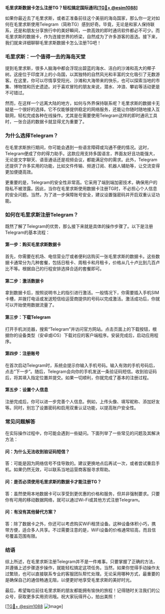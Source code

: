 **毛里求斯数据卡怎么注册TG？轻松搞定国际通讯[[TG💪+ @esim1088](https://t.me/s/esim1088)]**

如果你最近去了毛里求斯，或者正准备前往这个美丽的海岛国家，那么你一定对如何在毛里求斯使用Telegram（简称TG）感到好奇。毕竟，无论是和家人保持联系，还是和朋友分享旅行中的美好瞬间，一款高效的即时通讯软件都必不可少。而毛里求斯的数据卡，作为连接世界的桥梁，自然成为了许多游客的首选。接下来，我们就来详细聊聊毛里求斯数据卡怎么注册TG吧！

### **毛里求斯：一个值得一去的海岛天堂**

提到毛里求斯，很多人脑海中都会浮现出碧蓝的海水、洁白的沙滩和高大的椰子树。这座位于印度洋上的小岛国，以其独特的自然风光和丰富的文化吸引了无数游客。在这里，你可以尽情享受阳光、沙滩和大海带来的快乐，也可以探索当地的市集、博物馆和历史遗迹。对于喜欢冒险的朋友来说，潜水、冲浪、攀岩等活动更是不可错过。

然而，在这样一个远离大陆的地方，如何与外界保持联系呢？毛里求斯的数据卡无疑是一个很好的选择。它不仅能够提供稳定的网络服务，还能让你随时随地接入互联网，轻松完成各种在线操作。尤其是在需要使用Telegram这样的即时通讯工具时，一张合适的数据卡就显得尤为重要了。

### **为什么选择Telegram？**

在毛里求斯旅行期间，你可能会遇到一些语言障碍或沟通不便的情况。这时，Telegram便成了你的得力助手。这款应用支持多国语言，界面友好且功能强大，无论是文字聊天、语音通话还是视频会议，都能满足你的需求。此外，Telegram还提供了许多实用的功能，比如文件传输、频道订阅、机器人辅助等，让交流变得更加便捷高效。

更重要的是，Telegram的安全性非常高。它采用了端到端加密技术，确保用户的隐私不被泄露。因此，当你在毛里求斯使用数据卡注册TG时，不必担心个人信息的安全问题。当然，为了进一步保障账号安全，建议设置强密码并开启双重认证功能。

### **如何在毛里求斯注册Telegram？**

既然了解了Telegram的优势，那么接下来就是具体的操作步骤了。以下是注册Telegram的基本流程：

#### **第一步：购买毛里求斯数据卡**
首先，你需要在机场、电信营业厅或者便利店购买一张毛里求斯的数据卡。这些数据卡通常分为几种套餐，包括日租卡、周租卡和月租卡，价格从几十卢比到几百卢比不等。根据自己的行程安排选择合适的套餐即可。

#### **第二步：激活数据卡**
拿到数据卡后，按照说明书上的指引进行激活。一般情况下，你需要插入手机SIM卡槽，并拨打电话或发送短信给运营商提供的号码以完成激活。激活成功后，你就可以开始使用数据流量了。

#### **第三步：下载Telegram**
打开手机浏览器，搜索“Telegram”并访问官方网站。点击页面上的下载按钮，根据你的设备类型（安卓或iOS）下载对应的客户端程序。安装完成后，启动应用程序。

#### **第四步：注册账号**
在首次启动Telegram时，系统会提示你输入手机号码。输入有效的手机号码后，点击“下一步”。随后，Telegram会向你的手机发送一条验证码短信。收到验证码后，将其填入指定位置并提交。如果一切顺利，你就完成了基本的注册过程。

#### **第五步：设置个人信息**
注册完成后，你可以进一步完善个人信息。例如，上传头像、填写昵称、添加好友等。同时，别忘了设置密码和启用双重认证功能，以提高账户安全性。

### **常见问题解答**

在实际操作过程中，你可能会遇到一些疑问。下面列举了一些常见的问题及其解决方法：

#### **问：为什么无法收到验证码短信？**
答：可能是因为网络信号不佳导致的。建议更换地点后再试一次，或者尝试重启手机。如果仍然无效，可以联系当地运营商客服寻求帮助。

#### **问：是否必须使用毛里求斯的数据卡才能注册TG？**
答：虽然使用本地数据卡可以享受到更优惠的价格和服务，但并非强制要求。只要你有可用的移动数据网络，就可以通过Wi-Fi或其他方式注册Telegram。

#### **问：有没有其他替代方案？**
答：除了数据卡之外，你还可以考虑购买WiFi租赁设备。这种设备体积小巧，携带方便，适合多人共享。不过需要注意的是，WiFi设备的价格通常较高，而且信号覆盖范围有限。

### **结语**

综上所述，在毛里求斯注册Telegram并不是一件难事。只要掌握了正确的方法，并遵循上述步骤逐步操作，就能轻松搞定这项任务。当然，如果你觉得手动操作太过繁琐，也可以直接联系专业的客服团队帮忙处理。无论采用哪种方式，最重要的是确保自己的通信畅通无阻，以便更好地享受毛里求斯的美好时光。

最后，希望每位前往毛里求斯的朋友都能拥有愉快的旅程！记得随时关注我们的公众号，获取更多实用资讯哦。祝大家玩得开心，拍出美照！

[[TG💪+ @esim1088](https://t.me/s/esim1088) ![Image](https://i.postimg.cc/4NQfJmqS/Snipaste-2025-05-13-00-14-12.png)]